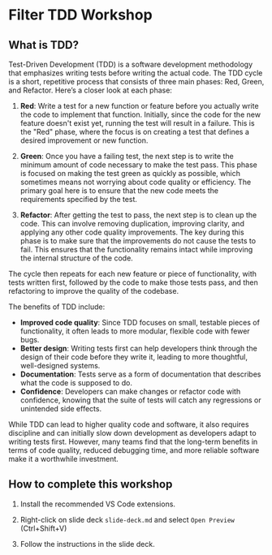 # Filter TDD Workshop

## What is TDD?

Test-Driven Development (TDD) is a software development methodology that emphasizes writing tests before writing the actual code. The TDD cycle is a short, repetitive process that consists of three main phases: Red, Green, and Refactor. Here’s a closer look at each phase:

1. **Red**: Write a test for a new function or feature before you actually write the code to implement that function. Initially, since the code for the new feature doesn't exist yet, running the test will result in a failure. This is the "Red" phase, where the focus is on creating a test that defines a desired improvement or new function.

2. **Green**: Once you have a failing test, the next step is to write the minimum amount of code necessary to make the test pass. This phase is focused on making the test green as quickly as possible, which sometimes means not worrying about code quality or efficiency. The primary goal here is to ensure that the new code meets the requirements specified by the test.

3. **Refactor**: After getting the test to pass, the next step is to clean up the code. This can involve removing duplication, improving clarity, and applying any other code quality improvements. The key during this phase is to make sure that the improvements do not cause the tests to fail. This ensures that the functionality remains intact while improving the internal structure of the code.

The cycle then repeats for each new feature or piece of functionality, with tests written first, followed by the code to make those tests pass, and then refactoring to improve the quality of the codebase.

The benefits of TDD include:

- **Improved code quality**: Since TDD focuses on small, testable pieces of functionality, it often leads to more modular, flexible code with fewer bugs.
- **Better design**: Writing tests first can help developers think through the design of their code before they write it, leading to more thoughtful, well-designed systems.
- **Documentation**: Tests serve as a form of documentation that describes what the code is supposed to do.
- **Confidence**: Developers can make changes or refactor code with confidence, knowing that the suite of tests will catch any regressions or unintended side effects.

While TDD can lead to higher quality code and software, it also requires discipline and can initially slow down development as developers adapt to writing tests first. However, many teams find that the long-term benefits in terms of code quality, reduced debugging time, and more reliable software make it a worthwhile investment.

## How to complete this workshop

1. Install the recommended VS Code extensions.

2. Right-click on slide deck `slide-deck.md` and select `Open Preview` (Ctrl+Shift+V)

3. Follow the instructions in the slide deck.
